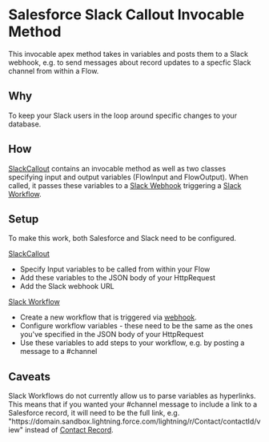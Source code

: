 # Salesforce Slack Callout Invocable Method
This invocable apex method takes in variables and posts them to a Slack webhook, e.g. to send messages about record updates to a specfic Slack channel from within a Flow.

## Why
To keep your Slack users in the loop around specific changes to your database.

## How
[SlackCallout](/force-app/main/default/classes/SlackCallout.cls) contains an invocable method as well as two classes specifying input and output variables (FlowInput and FlowOutput). When called, it passes these variables to a [Slack Webhook](https://slack.com/help/articles/360041352714-Create-more-advanced-workflows-using-webhooks) triggering a [Slack Workflow](https://slack.com/help/articles/360035692513-Guide-to-Workflow-Builder).

## Setup
To make this work, both Salesforce and Slack need to be configured.

[SlackCallout](/force-app/main/default/classes/SlackCallout.cls)
- Specify Input variables to be called from within your Flow
- Add these variables to the JSON body of your HttpRequest
- Add the Slack webhook URL

[Slack Workflow](https://slack.com/help/articles/360035692513-Guide-to-Workflow-Builder)
- Create a new workflow that is triggered via [webhook](https://slack.com/help/articles/360041352714-Create-more-advanced-workflows-using-webhooks).
- Configure workflow variables - these need to be the same as the ones you've specified in the JSON body of your HttpRequest
- Use these variables to add steps to your workflow, e.g. by posting a message to a #channel

## Caveats
Slack Workflows do not currently allow us to parse variables as hyperlinks. This means that if you wanted your #channel message to include a link to a Salesforce record, it will need to be the full link, e.g. "htt<span>ps://domain.sandbox.lightning.</span>force.com/lightning/r/Contact/contactId/view" instead of [Contact Record]().